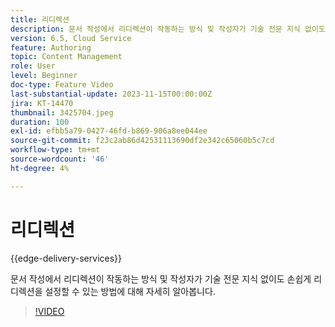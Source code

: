 ```yaml
---
title: 리디렉션
description: 문서 작성에서 리디렉션이 작동하는 방식 및 작성자가 기술 전문 지식 없이도 손쉽게 리디렉션을 설정할 수 있는 방법에 대해 자세히 알아봅니다.
version: 6.5, Cloud Service
feature: Authoring
topic: Content Management
role: User
level: Beginner
doc-type: Feature Video
last-substantial-update: 2023-11-15T00:00:00Z
jira: KT-14470
thumbnail: 3425704.jpeg
duration: 100
exl-id: efbb5a79-0427-46fd-b869-906a8ee044ee
source-git-commit: f23c2ab86d42531113690df2e342c65060b5c7cd
workflow-type: tm+mt
source-wordcount: '46'
ht-degree: 4%

---
```


# 리디렉션

{{edge-delivery-services}}

문서 작성에서 리디렉션이 작동하는 방식 및 작성자가 기술 전문 지식 없이도 손쉽게 리디렉션을 설정할 수 있는 방법에 대해 자세히 알아봅니다.

>[!VIDEO](https://video.tv.adobe.com/v/3425704/?learn=on)
